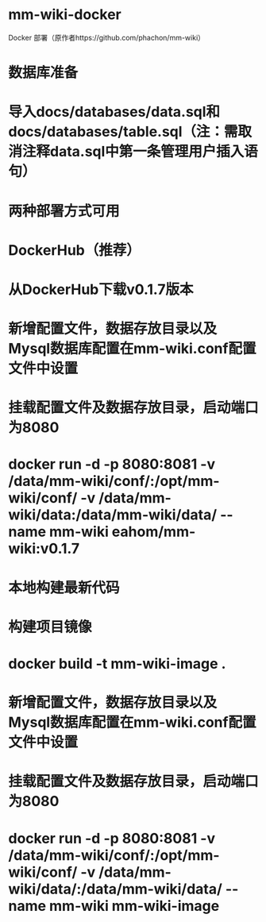 # mm-wiki-docker

Docker 部署（原作者https://github.com/phachon/mm-wiki）

# 数据库准备
# 导入docs/databases/data.sql和docs/databases/table.sql（注：需取消注释data.sql中第一条管理用户插入语句）

# 两种部署方式可用
# DockerHub（推荐）
# 从DockerHub下载v0.1.7版本
# 新增配置文件，数据存放目录以及Mysql数据库配置在mm-wiki.conf配置文件中设置
# 挂载配置文件及数据存放目录，启动端口为8080
# docker run -d -p 8080:8081 -v /data/mm-wiki/conf/:/opt/mm-wiki/conf/ -v /data/mm-wiki/data:/data/mm-wiki/data/ --name mm-wiki eahom/mm-wiki:v0.1.7

# 本地构建最新代码
# 构建项目镜像
# docker build -t mm-wiki-image .
# 新增配置文件，数据存放目录以及Mysql数据库配置在mm-wiki.conf配置文件中设置
# 挂载配置文件及数据存放目录，启动端口为8080
# docker run -d -p 8080:8081 -v /data/mm-wiki/conf/:/opt/mm-wiki/conf/ -v /data/mm-wiki/data/:/data/mm-wiki/data/ --name mm-wiki mm-wiki-image
